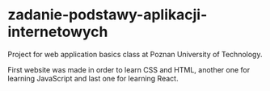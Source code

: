 # zadanie-podstawy-aplikacji-internetowych

Project for web application basics class at Poznan University of Technology.

First website was made in order to learn CSS and HTML, another one for learning JavaScript and last one for learning React.

